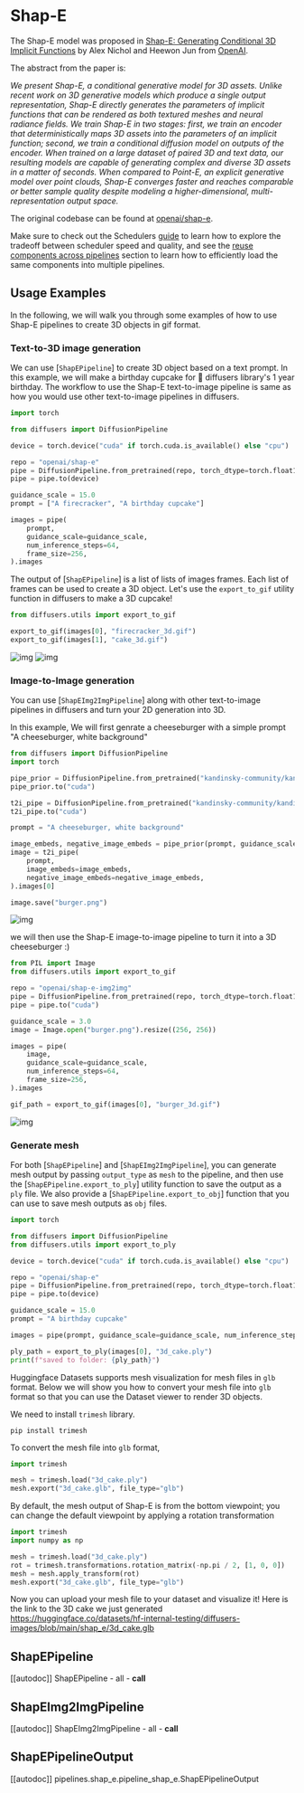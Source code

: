 <!--Copyright 2023 The HuggingFace Team. All rights reserved.
Licensed under the Apache License, Version 2.0 (the "License"); you may not use this file except in compliance with
the License. You may obtain a copy of the License at
http://www.apache.org/licenses/LICENSE-2.0
Unless required by applicable law or agreed to in writing, software distributed under the License is distributed on
an "AS IS" BASIS, WITHOUT WARRANTIES OR CONDITIONS OF ANY KIND, either express or implied. See the License for the
specific language governing permissions and limitations under the License.
-->

# Shap-E

The Shap-E model was proposed in [Shap-E: Generating Conditional 3D Implicit Functions](https://huggingface.co/papers/2305.02463) by Alex Nichol and Heewon Jun from [OpenAI](https://github.com/openai). 

The abstract from the paper is:

*We present Shap-E, a conditional generative model for 3D assets. Unlike recent work on 3D generative models which produce a single output representation, Shap-E directly generates the parameters of implicit functions that can be rendered as both textured meshes and neural radiance fields. We train Shap-E in two stages: first, we train an encoder that deterministically maps 3D assets into the parameters of an implicit function; second, we train a conditional diffusion model on outputs of the encoder. When trained on a large dataset of paired 3D and text data, our resulting models are capable of generating complex and diverse 3D assets in a matter of seconds. When compared to Point-E, an explicit generative model over point clouds, Shap-E converges faster and reaches comparable or better sample quality despite modeling a higher-dimensional, multi-representation output space.*

The original codebase can be found at [openai/shap-e](https://github.com/openai/shap-e).

<Tip>

Make sure to check out the Schedulers [guide](/using-diffusers/schedulers) to learn how to explore the tradeoff between scheduler speed and quality, and see the [reuse components across pipelines](/using-diffusers/loading#reuse-components-across-pipelines) section to learn how to efficiently load the same components into multiple pipelines.

</Tip>

## Usage Examples

In the following, we will walk you through some examples of how to use Shap-E pipelines to create 3D objects in gif format.

### Text-to-3D image generation 

We can use [`ShapEPipeline`] to create 3D object based on a text prompt. In this example, we will make a birthday cupcake for :firecracker: diffusers library's 1 year birthday. The workflow to use the Shap-E text-to-image pipeline is same as how you would use other text-to-image pipelines in diffusers.

```python
import torch

from diffusers import DiffusionPipeline

device = torch.device("cuda" if torch.cuda.is_available() else "cpu")

repo = "openai/shap-e"
pipe = DiffusionPipeline.from_pretrained(repo, torch_dtype=torch.float16)
pipe = pipe.to(device)

guidance_scale = 15.0
prompt = ["A firecracker", "A birthday cupcake"]

images = pipe(
    prompt,
    guidance_scale=guidance_scale,
    num_inference_steps=64,
    frame_size=256,
).images
```

The output of [`ShapEPipeline`] is a list of lists of images frames. Each list of frames can be used to create a 3D object. Let's use the `export_to_gif` utility function in diffusers to make a 3D cupcake!

```python
from diffusers.utils import export_to_gif

export_to_gif(images[0], "firecracker_3d.gif")
export_to_gif(images[1], "cake_3d.gif")
```
![img](https://huggingface.co/datasets/hf-internal-testing/diffusers-images/resolve/main/shap_e/firecracker_out.gif)
![img](https://huggingface.co/datasets/hf-internal-testing/diffusers-images/resolve/main/shap_e/cake_out.gif)


### Image-to-Image generation

You can use [`ShapEImg2ImgPipeline`] along with other text-to-image pipelines in diffusers and turn your 2D generation into 3D. 

In this example, We will first genrate a cheeseburger with a simple prompt "A cheeseburger, white background" 

```python
from diffusers import DiffusionPipeline
import torch

pipe_prior = DiffusionPipeline.from_pretrained("kandinsky-community/kandinsky-2-1-prior", torch_dtype=torch.float16)
pipe_prior.to("cuda")

t2i_pipe = DiffusionPipeline.from_pretrained("kandinsky-community/kandinsky-2-1", torch_dtype=torch.float16)
t2i_pipe.to("cuda")

prompt = "A cheeseburger, white background"

image_embeds, negative_image_embeds = pipe_prior(prompt, guidance_scale=1.0).to_tuple()
image = t2i_pipe(
    prompt,
    image_embeds=image_embeds,
    negative_image_embeds=negative_image_embeds,
).images[0]

image.save("burger.png")
```

![img](https://huggingface.co/datasets/hf-internal-testing/diffusers-images/resolve/main/shap_e/burger_in.png)

we will then use the Shap-E image-to-image pipeline to turn it into a 3D cheeseburger :)

```python
from PIL import Image
from diffusers.utils import export_to_gif

repo = "openai/shap-e-img2img"
pipe = DiffusionPipeline.from_pretrained(repo, torch_dtype=torch.float16)
pipe = pipe.to("cuda")

guidance_scale = 3.0
image = Image.open("burger.png").resize((256, 256))

images = pipe(
    image,
    guidance_scale=guidance_scale,
    num_inference_steps=64,
    frame_size=256,
).images

gif_path = export_to_gif(images[0], "burger_3d.gif")
```
![img](https://huggingface.co/datasets/hf-internal-testing/diffusers-images/resolve/main/shap_e/burger_out.gif)

### Generate mesh

For both [`ShapEPipeline`] and [`ShapEImg2ImgPipeline`], you can generate mesh output by passing `output_type` as `mesh` to the pipeline, and then use the [`ShapEPipeline.export_to_ply`] utility function to save the output as a `ply` file. We also provide a [`ShapEPipeline.export_to_obj`] function that you can use to save mesh outputs as `obj` files.

```python
import torch

from diffusers import DiffusionPipeline
from diffusers.utils import export_to_ply

device = torch.device("cuda" if torch.cuda.is_available() else "cpu")

repo = "openai/shap-e"
pipe = DiffusionPipeline.from_pretrained(repo, torch_dtype=torch.float16, variant="fp16")
pipe = pipe.to(device)

guidance_scale = 15.0
prompt = "A birthday cupcake"

images = pipe(prompt, guidance_scale=guidance_scale, num_inference_steps=64, frame_size=256, output_type="mesh").images

ply_path = export_to_ply(images[0], "3d_cake.ply")
print(f"saved to folder: {ply_path}")
```

Huggingface Datasets supports mesh visualization for mesh files in `glb` format. Below we will show you how to convert your mesh file into `glb` format so that you can use the Dataset viewer to render 3D objects. 

We need to install `trimesh` library.

```
pip install trimesh
```

To convert the mesh file into `glb` format, 

```python
import trimesh

mesh = trimesh.load("3d_cake.ply")
mesh.export("3d_cake.glb", file_type="glb")
```

By default, the mesh output of Shap-E is from the bottom viewpoint; you can change the default viewpoint by applying a rotation transformation

```python
import trimesh
import numpy as np

mesh = trimesh.load("3d_cake.ply")
rot = trimesh.transformations.rotation_matrix(-np.pi / 2, [1, 0, 0])
mesh = mesh.apply_transform(rot)
mesh.export("3d_cake.glb", file_type="glb")
```

Now you can upload your mesh file to your dataset and visualize it! Here is the link to the 3D cake we just generated
https://huggingface.co/datasets/hf-internal-testing/diffusers-images/blob/main/shap_e/3d_cake.glb

## ShapEPipeline
[[autodoc]] ShapEPipeline
	- all
	- __call__

## ShapEImg2ImgPipeline
[[autodoc]] ShapEImg2ImgPipeline
	- all
	- __call__

## ShapEPipelineOutput
[[autodoc]] pipelines.shap_e.pipeline_shap_e.ShapEPipelineOutput